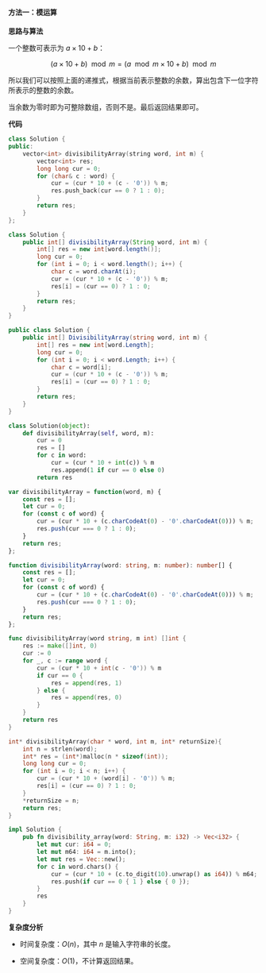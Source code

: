 #### 方法一：模运算

**思路与算法**


一个整数可表示为 $a \times 10 + b$：

$$
(a \times 10 + b) \mod m = (a \mod m \times 10 + b) \mod m
$$

所以我们可以按照上面的递推式，根据当前表示整数的余数，算出包含下一位字符所表示的整数的余数。

当余数为零时即为可整除数组，否则不是。最后返回结果即可。

**代码**

```C++ [sol1-C++]
class Solution {
public:
    vector<int> divisibilityArray(string word, int m) {
        vector<int> res;
        long long cur = 0;
        for (char& c : word) {
            cur = (cur * 10 + (c - '0')) % m;
            res.push_back(cur == 0 ? 1 : 0);
        }
        return res;
    }
};
```

```Java [sol1-Java]
class Solution {
    public int[] divisibilityArray(String word, int m) {
        int[] res = new int[word.length()];
        long cur = 0;
        for (int i = 0; i < word.length(); i++) {
            char c = word.charAt(i);
            cur = (cur * 10 + (c - '0')) % m;
            res[i] = (cur == 0) ? 1 : 0;
        }
        return res;
    }
}
```

```C# [sol1-C#]
public class Solution {
    public int[] DivisibilityArray(string word, int m) {
        int[] res = new int[word.Length];
        long cur = 0;
        for (int i = 0; i < word.Length; i++) {
            char c = word[i];
            cur = (cur * 10 + (c - '0')) % m;
            res[i] = (cur == 0) ? 1 : 0;
        }
        return res;
    }
}
```

```Python [sol1-Python3]
class Solution(object):
    def divisibilityArray(self, word, m):
        cur = 0
        res = []
        for c in word:
            cur = (cur * 10 + int(c)) % m
            res.append(1 if cur == 0 else 0)
        return res
```

```JavaScript [sol1-JavaScript]
var divisibilityArray = function(word, m) {
    const res = [];
    let cur = 0;
    for (const c of word) {
        cur = (cur * 10 + (c.charCodeAt(0) - '0'.charCodeAt(0))) % m;
        res.push(cur === 0 ? 1 : 0);
    }
    return res;
};
```

```TypeScript [sol1-TypeScript]
function divisibilityArray(word: string, m: number): number[] {
    const res = [];
    let cur = 0;
    for (const c of word) {
        cur = (cur * 10 + (c.charCodeAt(0) - '0'.charCodeAt(0))) % m;
        res.push(cur === 0 ? 1 : 0);
    }
    return res;
};
```

```Go [sol1-Go]
func divisibilityArray(word string, m int) []int {
    res := make([]int, 0)
    cur := 0
    for _, c := range word {
        cur = (cur * 10 + int(c - '0')) % m
        if cur == 0 {
            res = append(res, 1)
        } else {
            res = append(res, 0)
        }
    }
    return res
}
```

```C [sol1-C]
int* divisibilityArray(char * word, int m, int* returnSize){
    int n = strlen(word);
    int* res = (int*)malloc(n * sizeof(int));
    long long cur = 0;
    for (int i = 0; i < n; i++) {
        cur = (cur * 10 + (word[i] - '0')) % m;
        res[i] = (cur == 0) ? 1 : 0;
    }
    *returnSize = n;
    return res;
}
```

```Rust [sol1-Rust]
impl Solution {
    pub fn divisibility_array(word: String, m: i32) -> Vec<i32> {
        let mut cur: i64 = 0;
        let mut m64: i64 = m.into();
        let mut res = Vec::new();
        for c in word.chars() {
            cur = (cur * 10 + (c.to_digit(10).unwrap() as i64)) % m64;
            res.push(if cur == 0 { 1 } else { 0 });
        }
        res
    }
}
```

**复杂度分析**

- 时间复杂度：$O(n)$，其中 $n$ 是输入字符串的长度。

- 空间复杂度：$O(1)$，不计算返回结果。